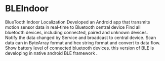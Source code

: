 # BLEIndoor
BlueTooth Indoor Localization
Developed an Android app that transmits motion sensor data in real-time to Bluetooth central device
Find all bluetooth devices, including connected, paired and unknown devices.
Notify the data changed by Service and broadcast to central device.
Scan data can in ByteArray format and hex string format and convert to data flow.
Show battery level of connected bluetooth devices.
this version of BLE is developing in native android BLE framework
.
